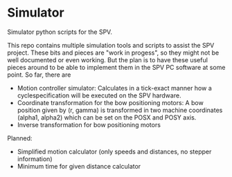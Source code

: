 # Simulator
Simulator python scripts for the SPV.

This repo contains multiple simulation tools and scripts to assist the SPV project. These bits and pieces are "work in progess", so they might not be well documented or even working. But the plan is to have these useful pieces around to be able to implement them in the SPV PC software at some point. So far, there are
* Motion controller simulator: Calculates in a tick-exact manner how a cyclespecification will be executed on the SPV hardware.
* Coordinate transformation for the bow positioning motors: A bow position given by (r, gamma) is transformed in two machine coordinates (alpha1, alpha2) which can be set on the POSX and POSY axis.
* Inverse transformation for bow positioning motors

Planned:
* Simplified motion calculator (only speeds and distances, no stepper information)
* Minimum time for given distance calculator
